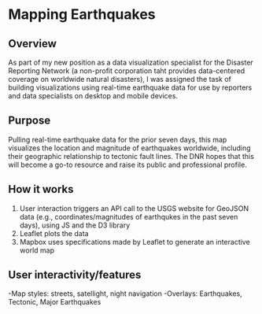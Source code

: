 # Mapping Earthquakes

## Overview
As part of my new position as a data visualization specialist for the Disaster Reporting Network (a non-profit corporation taht provides data-centered coverage on worldwide natural disasters), I was assigned the task of building visualizations using real-time earthquake data for use by reporters and data specialists on desktop and mobile devices.

## Purpose
Pulling real-time earthquake data for the prior seven days, this map visualizes the location and magnitude of earthquakes worldwide, including their geographic relationship to tectonic fault lines.  The DNR hopes that this will become a go-to resource and raise its public and professional profile.

## How it works
1. User interaction triggers an API call to the USGS website for GeoJSON data (e.g., coordinates/magnitudes of earthqukes in the past seven days), using JS and the D3 library
2. Leaflet plots the data
3. Mapbox uses specifications made by Leaflet to generate an interactive world map

## User interactivity/features
-Map styles: streets, satellight, night navigation
-Overlays: Earthquakes, Tectonic, Major Earthquakes
